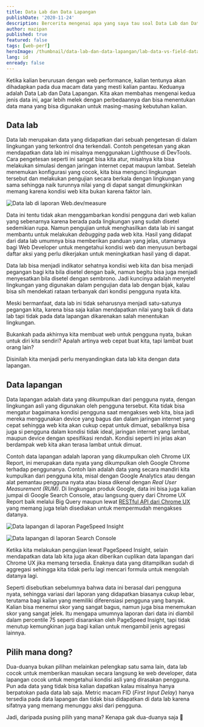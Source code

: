 ```yaml
---
title: Data Lab dan Data Lapangan
publishDate: '2020-11-24'
description: Bercerita mengenai apa yang saya tau soal Data Lab dan Data Lapangan dalam kaitannya dengan pemantauan Performa Web
author: mazipan
published: true
featured: false
tags: [web-perf]
heroImage: /thumbnail/data-lab-dan-data-lapangan/lab-data-vs-field-data.png
lang: id
enready: false
---
```


Ketika kalian berurusan dengan web performance, kalian tentunya akan dihadapkan pada dua macam data yang mesti kalian pantau. Keduanya adalah Data Lab dan Data Lapangan. Kita akan membahas mengenai kedua jenis data ini, agar lebih melek dengan perbedaannya dan bisa menentukan data mana yang bisa digunakan untuk masing-masing kebutuhan kalian.

## Data lab

Data lab merupakan data yang didapatkan dari sebuah pengetesan di dalam lingkungan yang terkontrol dna terkendali. Contoh pengetesan yang akan mendapatkan data lab ini misalnya menggunakan Lighthouse di DevTools. Cara pengetesan seperti ini sangat bisa kita atur, misalnya kita bisa melakukan simulasi dengan jaringan internet cepat maupun lambat. Setelah menemukan konfigurasi yang cocok, kita bisa mengunci lingkungan tersebut dan melakukan pengujian secara berkala dengan lingkungan yang sama sehingga naik turunnya nilai yang di dapat sangat dimungkinkan memang karena kondisi web kita bukan karena faktor lain.

![Data lab di laporan Web.dev/measure](/thumbnail/data-lab-dan-data-lapangan/lab-data-web-dev.png)

Data ini tentu tidak akan menggambarkan kondisi pengguna dari web kalian yang sebenarnya karena berada pada lingkungan yang sudah disetel sedemikian rupa. Namun pengujian untuk menghasilkan data lab ini sangat membantu untuk melakukan *debugging* pada web kita. Hasil yang didapat dari data lab umumnya bisa memberikan panduan yang jelas, utamanya bagi Web Developer untuk mengetahui kondisi web dan menyusun berbagai daftar aksi yang perlu dikerjakan untuk meningkatkan hasil yang di dapat.

Data lab bisa menjadi indikator sehatnya kondisi web kita dan bisa menjadi pegangan bagi kita bila disetel dengan baik, namun begitu bisa juga menjadi menyesatkan bila disetel dengan sembrono. Jadi kuncinya adalah menyetel lingkungan yang digunakan dalam pengujian data lab dengan bijak, kalau bisa sih mendekati rataan terbanyak dari kondisi pengguna nyata kita.

Meski bermanfaat, data lab ini tidak seharusnya menjadi satu-satunya pegangan kita, karena bisa saja kalian mendapatkan nilai yang baik di data lab tapi tidak pada data lapangan dikarenakan salah menentukan lingkungan.

Bukankah pada akhirnya kita membuat web untuk pengguna nyata, bukan untuk diri kita sendiri? Apalah artinya web cepat buat kita, tapi lambat buat orang lain?

Disinilah kita menjadi perlu menyandingkan data lab kita dengan data lapangan.

## Data lapangan

Data lapangan adalah data yang dikumpulkan dari pengguna nyata, dengan lingkungan asli yang digunakan oleh pengguna tersebut. Kita tidak bisa mengatur bagaimana kondisi pengguna saat mengakses web kita, bisa jadi mereka menggunakan device yang bagus dan dalam jaringan internet yang cepat sehingga web kita akan cukup cepat untuk dimuat, sebaliknya bisa juga si pengguna dalam kondisi tidak ideal, jaringan internet yang lambat, maupun device dengan spesifikasi rendah. Kondisi seperti ini jelas akan berdampak web kita akan terasa lambat untuk dimuat.

Contoh data lapangan adalah laporan yang dikumpulkan oleh Chrome UX Report, ini merupakan data nyata yang dikumpulkan oleh Google Chrome terhadap penggunanya. Contoh lain adalah data yang secara mandiri kita kumpulkan dari pengguna kita, misal dengan Google Analytics atau dengan alat pemantau pengguna nyata atau biasa dikenal dengan *Real User Measurement (RUM)*. Di lingkungan produk Google, data ini bisa juga kalian jumpai di Google Search Console, atau langsung query dari Chrome UX Report baik melalui Big Query maupun lewat [RESTful API dari Chrome UX](https://web.dev/chrome-ux-report-api/) yang memang juga telah disediakan untuk mempermudah mengakses datanya.

![Data lapangan di laporan PageSpeed Insight](/thumbnail/data-lab-dan-data-lapangan/field-data-psi.png)

![Data lapangan di laporan Search Console](/thumbnail/data-lab-dan-data-lapangan/field-data-search-console.png)

Ketika kita melakukan pengujian lewat PageSpeed Insight, selain mendapatkan data lab kita juga akan diberikan cuplikan data lapangan dari Chrome UX jika memang tersedia. Enaknya data yang ditampilkan sudah di aggregasi sehingga kita tidak perlu lagi mencari formula untuk mengolah datanya lagi.

Seperti disebutkan sebelumnya bahwa data ini berasal dari pengguna nyata, sehingga variasi dari laporan yang didapatkan biasanya cukup lebar, terutama bagi kalian yang memiliki diferensiasi pengguna yang banyak. Kalian bisa menemui skor yang sangat bagus, namun juga bisa menemukan skor yang sangat jelek. Itu mengapa umumnya laporan dari data ini diambil dalam percentile 75 seperti disarankan oleh PageSpeed Insight, tapi tidak menutup kemungkinan juga bagi kalian untuk mengambil jenis agregasi lainnya.

## Pilih mana dong?

Dua-duanya bukan pilihan melainkan pelengkap satu sama lain, data lab cocok untuk memberikan masukan secara langsung ke web developer, data lapangan cocok untuk mengetahui kondisi asli yang dirasakan pengguna.
Pun ada data yang tidak bisa kalian dapatkan kalau misalnya hanya berpatokan pada data lab saja.
Metric macam FID (*First Input Delay*) hanya tersedia pada data lapangan dan tidak bisa didapatkan di data lab karena sifatnya yang memang menunggu aksi dari pengguna.

Jadi, daripada pusing pilih yang mana? Kenapa gak dua-duanya saja 🤣
